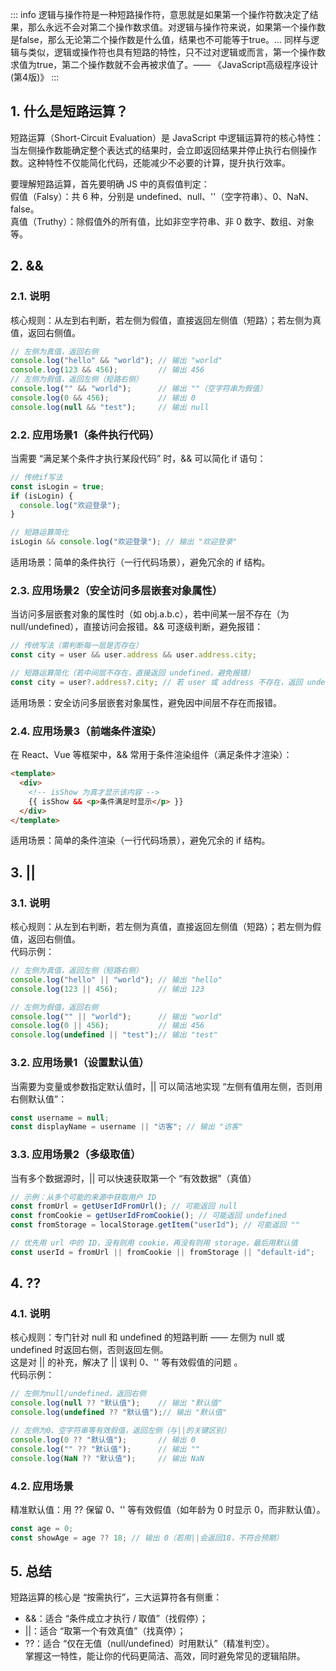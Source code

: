 
::: info
逻辑与操作符是一种短路操作符，意思就是如果第一个操作符数决定了结果，那么永远不会对第二个操作数求值。对逻辑与操作符来说，如果第一个操作数是false，那么无论第二个操作数是什么值，结果也不可能等于true。... 同样与逻辑与类似，逻辑或操作符也具有短路的特性，只不过对逻辑或而言，第一个操作数求值为true，第二个操作数就不会再被求值了。—— 《JavaScript高级程序设计(第4版)》
:::
## 1. 什么是短路运算？
短路运算（Short-Circuit Evaluation）是 JavaScript 中逻辑运算符的核心特性：当左侧操作数能确定整个表达式的结果时，会立即返回结果并停止执行右侧操作数。这种特性不仅能简化代码，还能减少不必要的计算，提升执行效率。

要理解短路运算，首先要明确 JS 中的真假值判定：  
假值（Falsy）：共 6 种，分别是 undefined、null、''（空字符串）、0、NaN、false。  
真值（Truthy）：除假值外的所有值，比如非空字符串、非 0 数字、数组、对象等。
## 2. &&
### 2.1. 说明
核心规则：从左到右判断，若左侧为假值，直接返回左侧值（短路）；若左侧为真值，返回右侧值。 
```js
// 左侧为真值，返回右侧
console.log("hello" && "world"); // 输出 "world"
console.log(123 && 456);         // 输出 456
// 左侧为假值，返回左侧（短路右侧）
console.log("" && "world");      // 输出 ""（空字符串为假值）
console.log(0 && 456);           // 输出 0
console.log(null && "test");     // 输出 null
```
### 2.2. 应用场景1（条件执行代码）
当需要 “满足某个条件才执行某段代码” 时，&& 可以简化 if 语句：
```js
// 传统if写法
const isLogin = true;
if (isLogin) {
  console.log("欢迎登录");
}

// 短路运算简化
isLogin && console.log("欢迎登录"); // 输出 "欢迎登录"
```
适用场景：简单的条件执行（一行代码场景），避免冗余的 if 结构。
### 2.3. 应用场景2（安全访问多层嵌套对象属性）
当访问多层嵌套对象的属性时（如 obj.a.b.c），若中间某一层不存在（为 null/undefined），直接访问会报错。&& 可逐级判断，避免报错：
```js
// 传统写法（需判断每一层是否存在）
const city = user && user.address && user.address.city;

// 短路运算简化（若中间层不存在，直接返回 undefined，避免报错）
const city = user?.address?.city; // 若 user 或 address 不存在，返回 undefined
```
适用场景：安全访问多层嵌套对象属性，避免因中间层不存在而报错。
### 2.4. 应用场景3（前端条件渲染）
在 React、Vue 等框架中，&& 常用于条件渲染组件（满足条件才渲染）：
```html
<template>
  <div>
    <!-- isShow 为真才显示该内容 -->
    {{ isShow && <p>条件满足时显示</p> }}
  </div>
</template>
```
适用场景：简单的条件渲染（一行代码场景），避免冗余的 if 结构。
## 3. ||
### 3.1. 说明
核心规则：从左到右判断，若左侧为真值，直接返回左侧值（短路）；若左侧为假值，返回右侧值。   
代码示例：
```js
// 左侧为真值，返回左侧（短路右侧）
console.log("hello" || "world"); // 输出 "hello"
console.log(123 || 456);         // 输出 123

// 左侧为假值，返回右侧
console.log("" || "world");      // 输出 "world"
console.log(0 || 456);           // 输出 456
console.log(undefined || "test");// 输出 "test"
```
### 3.2. 应用场景1（设置默认值）
当需要为变量或参数指定默认值时，|| 可以简洁地实现 “左侧有值用左侧，否则用右侧默认值”：
```js
const username = null;
const displayName = username || "访客"; // 输出 "访客" 
```
### 3.3. 应用场景2（多级取值）
当有多个数据源时，|| 可以快速获取第一个 “有效数据”（真值）
```js
// 示例：从多个可能的来源中获取用户 ID
const fromUrl = getUserIdFromUrl(); // 可能返回 null
const fromCookie = getUserIdFromCookie(); // 可能返回 undefined
const fromStorage = localStorage.getItem("userId"); // 可能返回 ""

// 优先用 url 中的 ID，没有则用 cookie，再没有则用 storage，最后用默认值
const userId = fromUrl || fromCookie || fromStorage || "default-id";
```
## 4. ??
### 4.1. 说明
核心规则：专门针对 null 和 undefined 的短路判断 —— 左侧为 null 或 undefined 时返回右侧，否则返回左侧。  
这是对 || 的补充，解决了 || 误判 0、'' 等有效假值的问题 。      
代码示例：
```js
// 左侧为null/undefined，返回右侧
console.log(null ?? "默认值");    // 输出 "默认值"
console.log(undefined ?? "默认值");// 输出 "默认值"

// 左侧为0、空字符串等有效假值，返回左侧（与||的关键区别）
console.log(0 ?? "默认值");       // 输出 0
console.log("" ?? "默认值");      // 输出 ""
console.log(NaN ?? "默认值");     // 输出 NaN
```
### 4.2. 应用场景
精准默认值：用 ?? 保留 0、'' 等有效假值（如年龄为 0 时显示 0，而非默认值）。
```js
const age = 0;
const showAge = age ?? 18; // 输出 0（若用||会返回18，不符合预期）
```
## 5. 总结
短路运算的核心是 “按需执行”，三大运算符各有侧重：
- &&：适合 “条件成立才执行 / 取值”（找假停）；
- ||：适合 “取第一个有效真值”（找真停）；
- ??：适合 “仅在无值（null/undefined）时用默认”（精准判空）。  
掌握这一特性，能让你的代码更简洁、高效，同时避免常见的逻辑陷阱。
